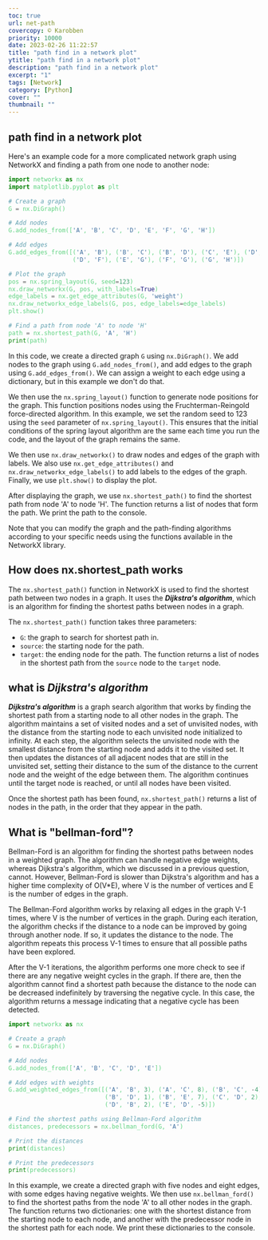```yaml
---
toc: true
url: net-path
covercopy: © Karobben
priority: 10000
date: 2023-02-26 11:22:57
title: "path find in a network plot"
ytitle: "path find in a network plot"
description: "path find in a network plot"
excerpt: "1"
tags: [Network]
category: [Python]
cover: ""
thumbnail: ""
---
```


## path find in a network plot


Here's an example code for a more complicated network graph using NetworkX and finding a path from one node to another node:

```python
import networkx as nx
import matplotlib.pyplot as plt

# Create a graph
G = nx.DiGraph()

# Add nodes
G.add_nodes_from(['A', 'B', 'C', 'D', 'E', 'F', 'G', 'H'])

# Add edges
G.add_edges_from([('A', 'B'), ('B', 'C'), ('B', 'D'), ('C', 'E'), ('D', 'E'),
                  ('D', 'F'), ('E', 'G'), ('F', 'G'), ('G', 'H')])

# Plot the graph
pos = nx.spring_layout(G, seed=123)
nx.draw_networkx(G, pos, with_labels=True)
edge_labels = nx.get_edge_attributes(G, 'weight')
nx.draw_networkx_edge_labels(G, pos, edge_labels=edge_labels)
plt.show()

# Find a path from node 'A' to node 'H'
path = nx.shortest_path(G, 'A', 'H')
print(path)
```

In this code, we create a directed graph `G` using `nx.DiGraph()`. We add nodes to the graph using `G.add_nodes_from()`, and add edges to the graph using `G.add_edges_from()`. We can assign a weight to each edge using a dictionary, but in this example we don't do that.

We then use the `nx.spring_layout()` function to generate node positions for the graph. This function positions nodes using the Fruchterman-Reingold force-directed algorithm. In this example, we set the random seed to 123 using the `seed` parameter of `nx.spring_layout()`. This ensures that the initial conditions of the spring layout algorithm are the same each time you run the code, and the layout of the graph remains the same.

We then use `nx.draw_networkx()` to draw nodes and edges of the graph with labels. We also use `nx.get_edge_attributes()` and `nx.draw_networkx_edge_labels()` to add labels to the edges of the graph. Finally, we use `plt.show()` to display the plot.

After displaying the graph, we use `nx.shortest_path()` to find the shortest path from node 'A' to node 'H'. The function returns a list of nodes that form the path. We print the path to the console.

Note that you can modify the graph and the path-finding algorithms according to your specific needs using the functions available in the NetworkX library.


## How does **nx.shortest_path** works

The `nx.shortest_path()` function in NetworkX is used to find the shortest path between two nodes in a graph. It uses the ***Dijkstra's algorithm***, which is an algorithm for finding the shortest paths between nodes in a graph.

The `nx.shortest_path()` function takes three parameters:

- `G`: the graph to search for shortest path in.
- `source`: the starting node for the path.
- `target`: the ending node for the path.
The function returns a list of nodes in the shortest path from the `source` node to the `target` node.

## what is ***Dijkstra's algorithm***

***Dijkstra's algorithm*** is a graph search algorithm that works by finding the shortest path from a starting node to all other nodes in the graph. The algorithm maintains a set of visited nodes and a set of unvisited nodes, with the distance from the starting node to each unvisited node initialized to infinity. At each step, the algorithm selects the unvisited node with the smallest distance from the starting node and adds it to the visited set. It then updates the distances of all adjacent nodes that are still in the unvisited set, setting their distance to the sum of the distance to the current node and the weight of the edge between them. The algorithm continues until the target node is reached, or until all nodes have been visited.

Once the shortest path has been found, `nx.shortest_path()` returns a list of nodes in the path, in the order that they appear in the path.


## What is "bellman-ford"?


Bellman-Ford is an algorithm for finding the shortest paths between nodes in a weighted graph. The algorithm can handle negative edge weights, whereas Dijkstra's algorithm, which we discussed in a previous question, cannot. However, Bellman-Ford is slower than Dijkstra's algorithm and has a higher time complexity of O(V*E), where V is the number of vertices and E is the number of edges in the graph.

The Bellman-Ford algorithm works by relaxing all edges in the graph V-1 times, where V is the number of vertices in the graph. During each iteration, the algorithm checks if the distance to a node can be improved by going through another node. If so, it updates the distance to the node. The algorithm repeats this process V-1 times to ensure that all possible paths have been explored.

After the V-1 iterations, the algorithm performs one more check to see if there are any negative weight cycles in the graph. If there are, then the algorithm cannot find a shortest path because the distance to the node can be decreased indefinitely by traversing the negative cycle. In this case, the algorithm returns a message indicating that a negative cycle has been detected.

```python
import networkx as nx

# Create a graph
G = nx.DiGraph()

# Add nodes
G.add_nodes_from(['A', 'B', 'C', 'D', 'E'])

# Add edges with weights
G.add_weighted_edges_from([('A', 'B', 3), ('A', 'C', 8), ('B', 'C', -4),
                           ('B', 'D', 1), ('B', 'E', 7), ('C', 'D', 2),
                           ('D', 'B', 2), ('E', 'D', -5)])

# Find the shortest paths using Bellman-Ford algorithm
distances, predecessors = nx.bellman_ford(G, 'A')

# Print the distances
print(distances)

# Print the predecessors
print(predecessors)
```

In this example, we create a directed graph with five nodes and eight edges, with some edges having negative weights. We then use `nx.bellman_ford()` to find the shortest paths from the node 'A' to all other nodes in the graph. The function returns two dictionaries: one with the shortest distance from the starting node to each node, and another with the predecessor node in the shortest path for each node. We print these dictionaries to the console.


<style>
pre {
  background-color:#38393d;
  color: #5fd381;
}
</style>
